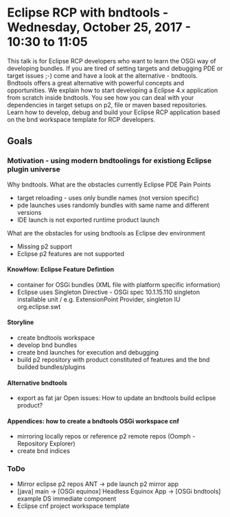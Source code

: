 # Eclipse RCP with bndtools - Wednesday, October 25, 2017 - 10:30 to 11:05
 
This talk is for Eclipse RCP developers who want to learn the OSGi way of developing bundles.
If you are tired of setting targets and debugging PDE or target issues ;-) come and have a look at the alternative - bndtools.
Bndtools offers a great alternative with powerful concepts and opportunities.
We explain how to start developing a Eclipse 4.x application from scratch inside bndtools.
You see how you can deal with your dependencies in target setups on p2, file or maven based repositories.
Learn how to develop, debug and build your Eclipse RCP application based on the bnd workspace template for RCP developers.

## Goals

### Motivation - using modern bndtoolings for existiong Eclipse plugin universe

Why bndtools. What are the obstacles currently
Eclipse PDE Pain Points

- target reloading - uses only bundle names (not version specific)
- pde launches uses randomly bundles with same name and different versions
- IDE launch is not exported runtime product launch

What are the obstacles for using bndtools as Eclipse dev environment

- Missing p2 support
- Eclipse p2 features are not supported
	
#### KnowHow: Eclipse Feature Defintion
- container for OSGi bundles (XML file with platform specific information)
- Eclipse uses Singleton Directive - OSGi spec 10.1.15.110
	singleton installable unit / e.g. ExtensionPoint Provider, singleton IU org.eclipse.swt 

#### Storyline
- create bndtools workspace
- develop bnd bundles
- create bnd launches for execution and debugging
- build p2 repository with product constituted of features and the bnd builded bundles/plugins

#### Alternative bndtools
- export as fat jar
Open issues: How to update an bndtools build eclipse product?

#### Appendices: how to create a bndtools OSGi workspace cnf
- mirroring locally repos or reference p2 remote repos (Oomph - Repository Explorer)
- create bnd indices

### ToDo

- Mirror eclipse p2 repos ANT -> pde launch p2 mirror app
- [java] main -> [OSGi equinox] Headless Equinox App -> [OSGi bndtools] example DS immediate component
- Eclipse cnf project workspace template


